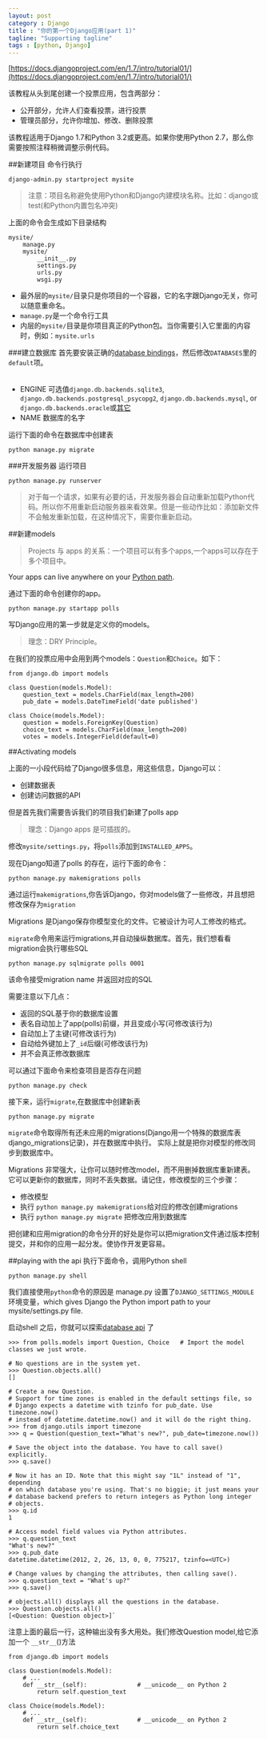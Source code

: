 ```yaml
---
layout: post
category : Django
title : "你的第一个Django应用(part 1)"
tagline: "Supporting tagline"
tags : [python, Django]
---
```


[https://docs.djangoproject.com/en/1.7/intro/tutorial01/](https://docs.djangoproject.com/en/1.7/intro/tutorial01/)

该教程从头到尾创建一个投票应用，包含两部分：

 - 公开部分，允许人们查看投票，进行投票
 - 管理员部分，允许你增加、修改、删除投票

该教程适用于Django 1.7和Python 3.2或更高。如果你使用Python 2.7，那么你需要按照注释稍微调整示例代码。

##新建项目
命令行执行

    django-admin.py startproject mysite
    
>注意：项目名称避免使用Python和Django内建模块名称。比如：django或test(和Python内置包名冲突)

上面的命令会生成如下目录结构
	
	mysite/
		manage.py
		mysite/
			__init__.py
			settings.py
			urls.py
			wsgi.py
			
- 最外层的`mysite/`目录只是你项目的一个容器，它的名字跟Django无关，你可以随意重命名。
- `manage.py`是一个命令行工具
- 内层的`mysite/`目录是你项目真正的Python包。当你需要引入它里面的内容时，例如：`mysite.urls`

###建立数据库
首先要安装正确的[database bindings](https://docs.djangoproject.com/en/1.7/topics/install/#database-installation)，然后修改`DATABASES`里的 `default`项。
###### 
- ENGINE 可选值`django.db.backends.sqlite3`, `django.db.backends.postgresql_psycopg2`, `django.db.backends.mysql`, or `django.db.backends.oracle`或[其它](https://docs.djangoproject.com/en/1.7/ref/databases/#third-party-notes)
- NAME 数据库的名字

运行下面的命令在数据库中创建表

	python manage.py migrate
	
###开发服务器
运行项目

	python manage.py runserver

>对于每一个请求，如果有必要的话，开发服务器会自动重新加载Python代码。所以你不用重新启动服务器来看效果。但是一些动作比如：添加新文件不会触发重新加载，在这种情况下，需要你重新启动。

##新建models
>Projects 与 apps 的关系：一个项目可以有多个apps,一个apps可以存在于多个项目中。

Your apps can live anywhere on your [Python path](http://docs.python.org/tutorial/modules.html#the-module-search-path).

通过下面的命令创建你的app。

	python manage.py startapp polls

写Django应用的第一步就是定义你的models。

>理念：DRY Principle。

在我们的投票应用中会用到两个models：`Question`和`Choice`。如下：
	
	from django.db import models

	class Question(models.Model):
    	question_text = models.CharField(max_length=200)
    	pub_date = models.DateTimeField('date published')

	class Choice(models.Model):
    	question = models.ForeignKey(Question)
    	choice_text = models.CharField(max_length=200)
    	votes = models.IntegerField(default=0)



##Activating models

上面的一小段代码给了Django很多信息，用这些信息，Django可以：

- 创建数据表
- 创建访问数据的API

但是首先我们需要告诉我们的项目我们新建了polls app

>理念：Django apps 是可插拔的。

修改`mysite/settings.py`，将`polls`添加到`INSTALLED_APPS`。

现在Django知道了polls 的存在，运行下面的命令：

	python manage.py makemigrations polls
	
通过运行`makemigrations`,你告诉Django，你对models做了一些修改，并且想把修改保存为`migration`

Migrations 是Django保存你模型变化的文件。它被设计为可人工修改的格式。

`migrate`命令用来运行migrations,并自动操纵数据库。首先，我们想看看migration会执行哪些SQL

	python manage.py sqlmigrate polls 0001
	
该命令接受migration name 并返回对应的SQL

需要注意以下几点：

- 返回的SQL基于你的数据库设置
- 表名自动加上了app(polls)前缀，并且变成小写(可修改该行为)
- 自动加上了主键(可修改该行为)
- 自动给外键加上了`_id`后缀(可修改该行为)
- 并不会真正修改数据库

可以通过下面命令来检查项目是否存在问题

	python manage.py check
	
接下来，运行`migrate`,在数据库中创建新表

	python manage.py migrate
	
`migrate`命令取得所有还未应用的migrations(Django用一个特殊的数据库表django_migrations记录)，并在数据库中执行。
实际上就是把你对模型的修改同步到数据库中。

Migrations 非常强大，让你可以随时修改model，而不用删掉数据库重新建表。它可以更新你的数据库，同时不丢失数据。请记住，修改模型的三个步骤：

- 修改模型
- 执行 `python manage.py makemigrations`给对应的修改创建migrations
- 执行 `python manage.py migrate` 把修改应用到数据库

把创建和应用migration的命令分开的好处是你可以把migration文件通过版本控制提交，并和你的应用一起分发。使协作开发更容易。

 


##playing with the api
执行下面命令，调用Python shell

	python manage.py shell
	
我们直接使用`python`命令的原因是 manage.py 设置了`DJANGO_SETTINGS_MODULE` 环境变量，which gives Django the Python import path to your mysite/settings.py file.

启动shell 之后，你就可以探索[database api](https://docs.djangoproject.com/en/1.7/topics/db/queries/) 了
 
	>>> from polls.models import Question, Choice   # Import the model classes we just wrote.

	# No questions are in the system yet.
	>>> Question.objects.all()
	[]

	# Create a new Question.
	# Support for time zones is enabled in the default settings file, so
	# Django expects a datetime with tzinfo for pub_date. Use timezone.now()
	# instead of datetime.datetime.now() and it will do the right thing.
	>>> from django.utils import timezone
	>>> q = Question(question_text="What's new?", pub_date=timezone.now())

	# Save the object into the database. You have to call save() explicitly.
	>>> q.save()

	# Now it has an ID. Note that this might say "1L" instead of "1", depending
	# on which database you're using. That's no biggie; it just means your
	# database backend prefers to return integers as Python long integer
	# objects.
	>>> q.id
	1

	# Access model field values via Python attributes.
	>>> q.question_text
	"What's new?"
	>>> q.pub_date
	datetime.datetime(2012, 2, 26, 13, 0, 0, 775217, tzinfo=<UTC>)

	# Change values by changing the attributes, then calling save().
	>>> q.question_text = "What's up?"
	>>> q.save()

	# objects.all() displays all the questions in the database.
	>>> Question.objects.all()
	[<Question: Question object>]`
 
注意上面的最后一行，这种输出没有多大用处。我们修改Question model,给它添加一个 `__str__`()方法

	from django.db import models

	class Question(models.Model):
    	# ...
    	def __str__(self):              # __unicode__ on Python 2
        	return self.question_text

	class Choice(models.Model):
    	# ...
    	def __str__(self):              # __unicode__ on Python 2
        	return self.choice_text